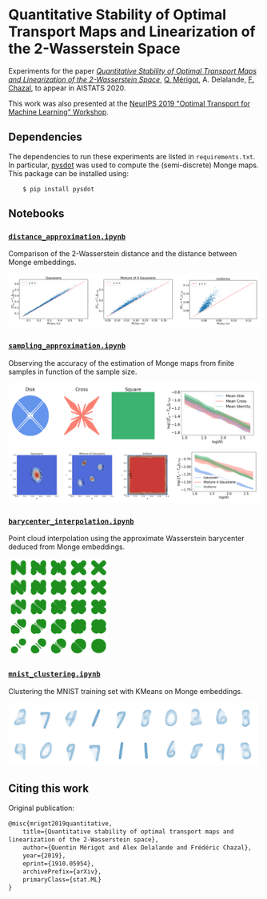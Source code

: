 # Quantitative Stability of Optimal Transport Maps and Linearization of the 2-Wasserstein Space

Experiments for the paper [*Quantitative Stability of Optimal Transport Maps and Linearization of the 2-Wasserstein Space*](https://arxiv.org/abs/1910.05954), [Q. Mérigot](http://quentin.mrgt.fr/), A. Delalande, [F. Chazal](https://geometrica.saclay.inria.fr/team/Fred.Chazal/), to appear in AISTATS 2020.

This work was also presented at the [NeurIPS 2019 "Optimal Transport for Machine Learning" Workshop](https://sites.google.com/view/otml2019/).

## Dependencies
The dependencies to run these experiments are listed in `requirements.txt`. In particular, [pysdot](https://pypi.org/project/pysdot/) was used to compute the (semi-discrete) Monge maps. This package can be installed using:
```
    $ pip install pysdot
```

## Notebooks

### [`distance_approximation.ipynb`](https://github.com/AlxDel/stability_ot_maps_and_linearization_wassertein_space/blob/master/distance_approximation.ipynb)
Comparison of the 2-Wasserstein distance and the distance between Monge embeddings.

<img src="assets/distance_approx.png" alt="drawing" width="700"/>

### [`sampling_approximation.ipynb`](https://github.com/AlxDel/stability_ot_maps_and_linearization_wassertein_space/blob/master/sampling_approximation.ipynb)
Observing the accuracy of the estimation of Monge maps from finite samples in function of the sample size.

<img src="assets/sampling_approximation_1.png" alt="drawing" width="600"/>
<img src="assets/sampling_approximation_2.png" alt="drawing" width="600"/>

###  [`barycenter_interpolation.ipynb`](https://github.com/AlxDel/stability_ot_maps_and_linearization_wassertein_space/blob/master/barycenter_interpolation.ipynb)
Point cloud interpolation using the approximate Wasserstein barycenter deduced from Monge embeddings.

<img src="assets/barycenter_interp.png" alt="drawing" width="200"/>

### [`mnist_clustering.ipynb`](https://github.com/AlxDel/stability_ot_maps_and_linearization_wassertein_space/blob/master/mnist_clustering.ipynb)
Clustering the MNIST training set with KMeans on Monge embeddings.

<img src="assets/mnist_clustering.png" alt="drawing" width="500"/>

## Citing this work

Original publication:
```
@misc{mrigot2019quantitative,
    title={Quantitative stability of optimal transport maps and linearization of the 2-Wasserstein space},
    author={Quentin Mérigot and Alex Delalande and Frédéric Chazal},
    year={2019},
    eprint={1910.05954},
    archivePrefix={arXiv},
    primaryClass={stat.ML}
}
```
